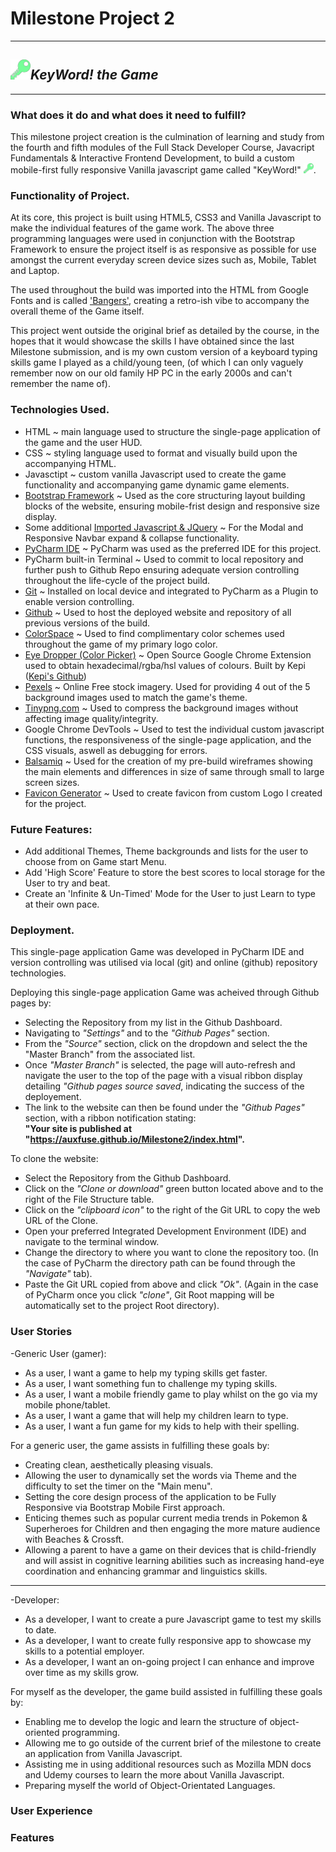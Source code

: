 # Milestone Project 2
***

## <img src="assets/img/keywordLogo.png" alt="logo" title="KeyWord! Logo" width="32" height="32">_KeyWord! the Game_
***

### What does it do and what does it need to fulfill?
This milestone project creation is the culmination of learning and study from the fourth and fifth modules of the Full
Stack Developer Course, Javacript Fundamentals & Interactive Frontend Development, to build a custom mobile-first fully
responsive Vanilla javascript game called "KeyWord!" <img src="assets/img/keywordLogo.png" alt="logo" title="KeyWord! Logo" width="16" height="16">.

### Functionality of Project.
At its core, this project is built using HTML5, CSS3 and Vanilla Javascript to make the individual features of the game
work. The above three programming languages were used in conjunction with the Bootstrap Framework to ensure the project 
itself is as responsive as possible for use amongst the current everyday screen device sizes such as, Mobile, Tablet and Laptop.

The used throughout the build was imported into the HTML from Google Fonts and is called <a href="https://fonts.googleapis.com/css?family=Bangers&display=swap">'Bangers'</a>,
creating a retro-ish vibe to accompany the overall theme of the Game itself.

This project went outside the original brief as detailed by the course, in the hopes that it would showcase the skills
I have obtained since the last Milestone submission, and is my own custom version of a keyboard typing skills game I
played as a child/young teen, (of which I can only vaguely remember now on our old family HP PC in the early 2000s and
can't remember the name of).

### Technologies Used.
* HTML ~ main language used to structure the single-page application of the game and the user HUD.
* CSS ~ styling language used to format and visually build upon the accompanying HTML.
* Javasctipt ~ custom vanilla Javascript used to create the game functionality and accompanying game dynamic game elements.
* <a href="https://getbootstrap.com/"> Bootstrap Framework</a> ~ Used as the core structuring layout building blocks of the website, ensuring mobile-frist design and responsive size display.
* Some additional <a href="https://getbootstrap.com/docs/4.3/getting-started/introduction/#js">Imported Javascript & JQuery</a> ~ For the Modal and Responsive Navbar expand & collapse functionality.
* <a href="https://www.jetbrains.com/pycharm/">PyCharm IDE</a> ~ PyCharm was used as the preferred IDE for this project.
* PyCharm built-in Terminal ~ Used to commit to local repository and further push to Github Repo ensuring adequate version
controlling throughout the life-cycle of the project build.
* <a href="https://git-scm.com/">Git</a> ~ Installed on local device and integrated to PyCharm as a Plugin to enable version controlling.
* <a href="https://github.com/auxfuse/Milestone1">Github</a> ~ Used to host the deployed website and repository of all previous versions of the build.
* <a href="https://mycolor.space/">ColorSpace</a> ~ Used to find complimentary color schemes used throughout the game of my primary logo color.
* <a href="http://eye-dropper.kepi.cz/">Eye Dropper (Color Picker)</a> ~ Open Source Google Chrome Extension used to obtain hexadecimal/rgba/hsl values of colours. Built by Kepi (<a href="https://github.com/kepi">Kepi's Github</a>)
* <a href="https://www.pexels.com/">Pexels</a> ~ Online Free stock imagery. Used for providing 4 out of the 5 background images used to match the game's theme.
* <a href="https://tinypng.com/">Tinypng.com</a> ~ Used to compress the background images without affecting image quality/integrity.
* Google Chrome DevTools ~ Used to test the individual custom javascript functions, the responsiveness of the single-page
application, and the CSS visuals, aswell as debugging for errors.
* <a href="https://balsamiq.com/">Balsamiq</a> ~ Used for the creation of my pre-build wireframes showing the main elements and differences in
size of same through small to large screen sizes.
* <a href="https://realfavicongenerator.net/">Favicon Generator</a> ~ Used to create favicon from custom Logo I created for the project.

### Future Features:
* Add additional Themes, Theme backgrounds and lists for the user to choose from on Game start Menu.
* Add 'High Score' Feature to store the best scores to local storage for the User to try and beat.
* Create an 'Infinite & Un-Timed' Mode for the User to just Learn to type at their own pace.

### Deployment.
This single-page application Game was developed in PyCharm IDE and version controlling was utilised via local (git) and online (github) repository
technologies. 
 
Deploying this single-page application Game was acheived through Github pages by:
* Selecting the Repository from my list in the Github Dashboard.
* Navigating to <i>"Settings"</i> and to the <i>"Github Pages"</i> section.
* From the <i>"Source"</i> section, click on the dropdown and select the the "Master Branch" from the associated list.
* Once <i>"Master Branch"</i> is selected, the page will auto-refresh and navigate the user to the top of the page with a
visual ribbon display detailing <i>"Github pages source saved</i>, indicating the success of the deployement.
* The link to the website can then be found under the <i>"Github Pages"</i> section, with a ribbon notification stating:<br> __"Your site is published at "https://auxfuse.github.io/Milestone2/index.html".__

To clone the website:
* Select the Repository from the Github Dashboard.
* Click on the <i>"Clone or download"</i> green button located above and to the right of the File Structure table.
* Click on the <i>"clipboard icon"</i> to the right of the Git URL to copy the web URL of the Clone. 
* Open your preferred Integrated Development Environment (IDE) and navigate to the terminal window.
* Change the directory to where you want to clone the repository too. (In the case of PyCharm the directory path can be found through the <i>"Navigate"</i> tab).
* Paste the Git URL copied from above and click <i>"Ok"</i>. (Again in the case of PyCharm once you click <i>"clone"</i>, Git Root mapping will be automatically set to the project Root directory).

### User Stories

-Generic User (gamer):
* As a user, I want a game to help my typing skills get faster.
* As a user, I want something fun to challenge my typing skills.
* As a user, I want a mobile friendly game to play whilst on the go via my mobile phone/tablet.
* As a user, I want a game that will help my children learn to type.
* As a user, I want a fun game for my kids to help with their spelling.

For a generic user, the game assists in fulfilling these goals by:
* Creating clean, aesthetically pleasing visuals.
* Allowing the user to dynamically set the words via Theme and the difficulty to set the timer on the "Main menu".
* Setting the core design process of the application to be Fully Responsive via Bootstrap Mobile First approach.
* Enticing themes such as popular current media trends in Pokemon & Superheroes for Children and then engaging the more mature audience with Beaches & Crossft.
* Allowing a parent to have a game on their devices that is child-friendly and will assist in cognitive learning abilities such as increasing hand-eye coordination and enhancing grammar and linguistics skills.

---

-Developer:
* As a developer, I want to create a pure Javascript game to test my skills to date.
* As a developer, I want to create fully responsive app to showcase my skills to a potential employer.
* As a developer, I want an on-going project I can enhance and improve over time as my skills grow.

For myself as the developer, the game build assisted in fulfilling these goals by:
* Enabling me to develop the logic and learn the structure of object-oriented programming.
* Allowing me to go outside of the current brief of the milestone to create an application from Vanilla Javascript.
* Assisting me in using additional resources such as Mozilla MDN docs and Udemy courses to learn the more about Vanilla Javascript.
* Preparing myself the world of Object-Orientated Languages.

### User Experience

### Features




